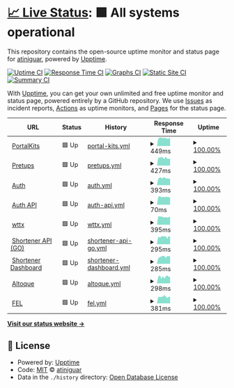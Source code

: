 # [📈 Live Status](https://atiniguar.github.io/celtech-status): <!--live status--> **🟩 All systems operational**

This repository contains the open-source uptime monitor and status page for [atiniguar](https://atiniguar.github.io/celtech-status), powered by [Upptime](https://github.com/upptime/upptime).

[![Uptime CI](https://github.com/atiniguar/celtech-status/workflows/Uptime%20CI/badge.svg)](https://github.com/atiniguar/celtech-status/actions?query=workflow%3A%22Uptime+CI%22)
[![Response Time CI](https://github.com/atiniguar/celtech-status/workflows/Response%20Time%20CI/badge.svg)](https://github.com/atiniguar/celtech-status/actions?query=workflow%3A%22Response+Time+CI%22)
[![Graphs CI](https://github.com/atiniguar/celtech-status/workflows/Graphs%20CI/badge.svg)](https://github.com/atiniguar/celtech-status/actions?query=workflow%3A%22Graphs+CI%22)
[![Static Site CI](https://github.com/atiniguar/celtech-status/workflows/Static%20Site%20CI/badge.svg)](https://github.com/atiniguar/celtech-status/actions?query=workflow%3A%22Static+Site+CI%22)
[![Summary CI](https://github.com/atiniguar/celtech-status/workflows/Summary%20CI/badge.svg)](https://github.com/atiniguar/celtech-status/actions?query=workflow%3A%22Summary+CI%22)

With [Upptime](https://upptime.js.org), you can get your own unlimited and free uptime monitor and status page, powered entirely by a GitHub repository. We use [Issues](https://github.com/atiniguar/celtech-status/issues) as incident reports, [Actions](https://github.com/atiniguar/celtech-status/actions) as uptime monitors, and [Pages](https://atiniguar.github.io/celtech-status) for the status page.

<!--start: status pages-->
<!-- This summary is generated by Upptime (https://github.com/upptime/upptime) -->
<!-- Do not edit this manually, your changes will be overwritten -->
<!-- prettier-ignore -->
| URL | Status | History | Response Time | Uptime |
| --- | ------ | ------- | ------------- | ------ |
| <img alt="" src="https://icons.duckduckgo.com/ip3/portalkits.celtech.com.gt.ico" height="13"> [PortalKits](https://portalkits.celtech.com.gt) | 🟩 Up | [portal-kits.yml](https://github.com/atiniguar/atiniguar.github.io/commits/HEAD/history/portal-kits.yml) | <details><summary><img alt="Response time graph" src="./graphs/portal-kits/response-time-week.png" height="20"> 449ms</summary><br><a href="https://atiniguar.github.io/atiniguar.github.io/history/portal-kits"><img alt="Response time 550" src="https://img.shields.io/endpoint?url=https%3A%2F%2Fraw.githubusercontent.com%2Fatiniguar%2Fatiniguar.github.io%2FHEAD%2Fapi%2Fportal-kits%2Fresponse-time.json"></a><br><a href="https://atiniguar.github.io/atiniguar.github.io/history/portal-kits"><img alt="24-hour response time 442" src="https://img.shields.io/endpoint?url=https%3A%2F%2Fraw.githubusercontent.com%2Fatiniguar%2Fatiniguar.github.io%2FHEAD%2Fapi%2Fportal-kits%2Fresponse-time-day.json"></a><br><a href="https://atiniguar.github.io/atiniguar.github.io/history/portal-kits"><img alt="7-day response time 449" src="https://img.shields.io/endpoint?url=https%3A%2F%2Fraw.githubusercontent.com%2Fatiniguar%2Fatiniguar.github.io%2FHEAD%2Fapi%2Fportal-kits%2Fresponse-time-week.json"></a><br><a href="https://atiniguar.github.io/atiniguar.github.io/history/portal-kits"><img alt="30-day response time 529" src="https://img.shields.io/endpoint?url=https%3A%2F%2Fraw.githubusercontent.com%2Fatiniguar%2Fatiniguar.github.io%2FHEAD%2Fapi%2Fportal-kits%2Fresponse-time-month.json"></a><br><a href="https://atiniguar.github.io/atiniguar.github.io/history/portal-kits"><img alt="1-year response time 528" src="https://img.shields.io/endpoint?url=https%3A%2F%2Fraw.githubusercontent.com%2Fatiniguar%2Fatiniguar.github.io%2FHEAD%2Fapi%2Fportal-kits%2Fresponse-time-year.json"></a></details> | <details><summary><a href="https://atiniguar.github.io/atiniguar.github.io/history/portal-kits">100.00%</a></summary><a href="https://atiniguar.github.io/atiniguar.github.io/history/portal-kits"><img alt="All-time uptime 99.71%" src="https://img.shields.io/endpoint?url=https%3A%2F%2Fraw.githubusercontent.com%2Fatiniguar%2Fatiniguar.github.io%2FHEAD%2Fapi%2Fportal-kits%2Fuptime.json"></a><br><a href="https://atiniguar.github.io/atiniguar.github.io/history/portal-kits"><img alt="24-hour uptime 100.00%" src="https://img.shields.io/endpoint?url=https%3A%2F%2Fraw.githubusercontent.com%2Fatiniguar%2Fatiniguar.github.io%2FHEAD%2Fapi%2Fportal-kits%2Fuptime-day.json"></a><br><a href="https://atiniguar.github.io/atiniguar.github.io/history/portal-kits"><img alt="7-day uptime 100.00%" src="https://img.shields.io/endpoint?url=https%3A%2F%2Fraw.githubusercontent.com%2Fatiniguar%2Fatiniguar.github.io%2FHEAD%2Fapi%2Fportal-kits%2Fuptime-week.json"></a><br><a href="https://atiniguar.github.io/atiniguar.github.io/history/portal-kits"><img alt="30-day uptime 100.00%" src="https://img.shields.io/endpoint?url=https%3A%2F%2Fraw.githubusercontent.com%2Fatiniguar%2Fatiniguar.github.io%2FHEAD%2Fapi%2Fportal-kits%2Fuptime-month.json"></a><br><a href="https://atiniguar.github.io/atiniguar.github.io/history/portal-kits"><img alt="1-year uptime 99.90%" src="https://img.shields.io/endpoint?url=https%3A%2F%2Fraw.githubusercontent.com%2Fatiniguar%2Fatiniguar.github.io%2FHEAD%2Fapi%2Fportal-kits%2Fuptime-year.json"></a></details>
| <img alt="" src="https://icons.duckduckgo.com/ip3/pretups.celtech.com.gt.ico" height="13"> [Pretups](https://pretups.celtech.com.gt) | 🟩 Up | [pretups.yml](https://github.com/atiniguar/atiniguar.github.io/commits/HEAD/history/pretups.yml) | <details><summary><img alt="Response time graph" src="./graphs/pretups/response-time-week.png" height="20"> 427ms</summary><br><a href="https://atiniguar.github.io/atiniguar.github.io/history/pretups"><img alt="Response time 507" src="https://img.shields.io/endpoint?url=https%3A%2F%2Fraw.githubusercontent.com%2Fatiniguar%2Fatiniguar.github.io%2FHEAD%2Fapi%2Fpretups%2Fresponse-time.json"></a><br><a href="https://atiniguar.github.io/atiniguar.github.io/history/pretups"><img alt="24-hour response time 389" src="https://img.shields.io/endpoint?url=https%3A%2F%2Fraw.githubusercontent.com%2Fatiniguar%2Fatiniguar.github.io%2FHEAD%2Fapi%2Fpretups%2Fresponse-time-day.json"></a><br><a href="https://atiniguar.github.io/atiniguar.github.io/history/pretups"><img alt="7-day response time 427" src="https://img.shields.io/endpoint?url=https%3A%2F%2Fraw.githubusercontent.com%2Fatiniguar%2Fatiniguar.github.io%2FHEAD%2Fapi%2Fpretups%2Fresponse-time-week.json"></a><br><a href="https://atiniguar.github.io/atiniguar.github.io/history/pretups"><img alt="30-day response time 491" src="https://img.shields.io/endpoint?url=https%3A%2F%2Fraw.githubusercontent.com%2Fatiniguar%2Fatiniguar.github.io%2FHEAD%2Fapi%2Fpretups%2Fresponse-time-month.json"></a><br><a href="https://atiniguar.github.io/atiniguar.github.io/history/pretups"><img alt="1-year response time 512" src="https://img.shields.io/endpoint?url=https%3A%2F%2Fraw.githubusercontent.com%2Fatiniguar%2Fatiniguar.github.io%2FHEAD%2Fapi%2Fpretups%2Fresponse-time-year.json"></a></details> | <details><summary><a href="https://atiniguar.github.io/atiniguar.github.io/history/pretups">100.00%</a></summary><a href="https://atiniguar.github.io/atiniguar.github.io/history/pretups"><img alt="All-time uptime 99.82%" src="https://img.shields.io/endpoint?url=https%3A%2F%2Fraw.githubusercontent.com%2Fatiniguar%2Fatiniguar.github.io%2FHEAD%2Fapi%2Fpretups%2Fuptime.json"></a><br><a href="https://atiniguar.github.io/atiniguar.github.io/history/pretups"><img alt="24-hour uptime 100.00%" src="https://img.shields.io/endpoint?url=https%3A%2F%2Fraw.githubusercontent.com%2Fatiniguar%2Fatiniguar.github.io%2FHEAD%2Fapi%2Fpretups%2Fuptime-day.json"></a><br><a href="https://atiniguar.github.io/atiniguar.github.io/history/pretups"><img alt="7-day uptime 100.00%" src="https://img.shields.io/endpoint?url=https%3A%2F%2Fraw.githubusercontent.com%2Fatiniguar%2Fatiniguar.github.io%2FHEAD%2Fapi%2Fpretups%2Fuptime-week.json"></a><br><a href="https://atiniguar.github.io/atiniguar.github.io/history/pretups"><img alt="30-day uptime 99.96%" src="https://img.shields.io/endpoint?url=https%3A%2F%2Fraw.githubusercontent.com%2Fatiniguar%2Fatiniguar.github.io%2FHEAD%2Fapi%2Fpretups%2Fuptime-month.json"></a><br><a href="https://atiniguar.github.io/atiniguar.github.io/history/pretups"><img alt="1-year uptime 99.92%" src="https://img.shields.io/endpoint?url=https%3A%2F%2Fraw.githubusercontent.com%2Fatiniguar%2Fatiniguar.github.io%2FHEAD%2Fapi%2Fpretups%2Fuptime-year.json"></a></details>
| <img alt="" src="https://icons.duckduckgo.com/ip3/auth.celtech.com.gt.ico" height="13"> [Auth](https://auth.celtech.com.gt) | 🟩 Up | [auth.yml](https://github.com/atiniguar/atiniguar.github.io/commits/HEAD/history/auth.yml) | <details><summary><img alt="Response time graph" src="./graphs/auth/response-time-week.png" height="20"> 393ms</summary><br><a href="https://atiniguar.github.io/atiniguar.github.io/history/auth"><img alt="Response time 456" src="https://img.shields.io/endpoint?url=https%3A%2F%2Fraw.githubusercontent.com%2Fatiniguar%2Fatiniguar.github.io%2FHEAD%2Fapi%2Fauth%2Fresponse-time.json"></a><br><a href="https://atiniguar.github.io/atiniguar.github.io/history/auth"><img alt="24-hour response time 374" src="https://img.shields.io/endpoint?url=https%3A%2F%2Fraw.githubusercontent.com%2Fatiniguar%2Fatiniguar.github.io%2FHEAD%2Fapi%2Fauth%2Fresponse-time-day.json"></a><br><a href="https://atiniguar.github.io/atiniguar.github.io/history/auth"><img alt="7-day response time 393" src="https://img.shields.io/endpoint?url=https%3A%2F%2Fraw.githubusercontent.com%2Fatiniguar%2Fatiniguar.github.io%2FHEAD%2Fapi%2Fauth%2Fresponse-time-week.json"></a><br><a href="https://atiniguar.github.io/atiniguar.github.io/history/auth"><img alt="30-day response time 462" src="https://img.shields.io/endpoint?url=https%3A%2F%2Fraw.githubusercontent.com%2Fatiniguar%2Fatiniguar.github.io%2FHEAD%2Fapi%2Fauth%2Fresponse-time-month.json"></a><br><a href="https://atiniguar.github.io/atiniguar.github.io/history/auth"><img alt="1-year response time 453" src="https://img.shields.io/endpoint?url=https%3A%2F%2Fraw.githubusercontent.com%2Fatiniguar%2Fatiniguar.github.io%2FHEAD%2Fapi%2Fauth%2Fresponse-time-year.json"></a></details> | <details><summary><a href="https://atiniguar.github.io/atiniguar.github.io/history/auth">100.00%</a></summary><a href="https://atiniguar.github.io/atiniguar.github.io/history/auth"><img alt="All-time uptime 99.57%" src="https://img.shields.io/endpoint?url=https%3A%2F%2Fraw.githubusercontent.com%2Fatiniguar%2Fatiniguar.github.io%2FHEAD%2Fapi%2Fauth%2Fuptime.json"></a><br><a href="https://atiniguar.github.io/atiniguar.github.io/history/auth"><img alt="24-hour uptime 100.00%" src="https://img.shields.io/endpoint?url=https%3A%2F%2Fraw.githubusercontent.com%2Fatiniguar%2Fatiniguar.github.io%2FHEAD%2Fapi%2Fauth%2Fuptime-day.json"></a><br><a href="https://atiniguar.github.io/atiniguar.github.io/history/auth"><img alt="7-day uptime 100.00%" src="https://img.shields.io/endpoint?url=https%3A%2F%2Fraw.githubusercontent.com%2Fatiniguar%2Fatiniguar.github.io%2FHEAD%2Fapi%2Fauth%2Fuptime-week.json"></a><br><a href="https://atiniguar.github.io/atiniguar.github.io/history/auth"><img alt="30-day uptime 100.00%" src="https://img.shields.io/endpoint?url=https%3A%2F%2Fraw.githubusercontent.com%2Fatiniguar%2Fatiniguar.github.io%2FHEAD%2Fapi%2Fauth%2Fuptime-month.json"></a><br><a href="https://atiniguar.github.io/atiniguar.github.io/history/auth"><img alt="1-year uptime 99.95%" src="https://img.shields.io/endpoint?url=https%3A%2F%2Fraw.githubusercontent.com%2Fatiniguar%2Fatiniguar.github.io%2FHEAD%2Fapi%2Fauth%2Fuptime-year.json"></a></details>
| <img alt="" src="https://icons.duckduckgo.com/ip3/auth.celtech.com.gt.ico" height="13"> [Auth API](https://auth.celtech.com.gt/v1) | 🟩 Up | [auth-api.yml](https://github.com/atiniguar/atiniguar.github.io/commits/HEAD/history/auth-api.yml) | <details><summary><img alt="Response time graph" src="./graphs/auth-api/response-time-week.png" height="20"> 70ms</summary><br><a href="https://atiniguar.github.io/atiniguar.github.io/history/auth-api"><img alt="Response time 83" src="https://img.shields.io/endpoint?url=https%3A%2F%2Fraw.githubusercontent.com%2Fatiniguar%2Fatiniguar.github.io%2FHEAD%2Fapi%2Fauth-api%2Fresponse-time.json"></a><br><a href="https://atiniguar.github.io/atiniguar.github.io/history/auth-api"><img alt="24-hour response time 70" src="https://img.shields.io/endpoint?url=https%3A%2F%2Fraw.githubusercontent.com%2Fatiniguar%2Fatiniguar.github.io%2FHEAD%2Fapi%2Fauth-api%2Fresponse-time-day.json"></a><br><a href="https://atiniguar.github.io/atiniguar.github.io/history/auth-api"><img alt="7-day response time 70" src="https://img.shields.io/endpoint?url=https%3A%2F%2Fraw.githubusercontent.com%2Fatiniguar%2Fatiniguar.github.io%2FHEAD%2Fapi%2Fauth-api%2Fresponse-time-week.json"></a><br><a href="https://atiniguar.github.io/atiniguar.github.io/history/auth-api"><img alt="30-day response time 81" src="https://img.shields.io/endpoint?url=https%3A%2F%2Fraw.githubusercontent.com%2Fatiniguar%2Fatiniguar.github.io%2FHEAD%2Fapi%2Fauth-api%2Fresponse-time-month.json"></a><br><a href="https://atiniguar.github.io/atiniguar.github.io/history/auth-api"><img alt="1-year response time 82" src="https://img.shields.io/endpoint?url=https%3A%2F%2Fraw.githubusercontent.com%2Fatiniguar%2Fatiniguar.github.io%2FHEAD%2Fapi%2Fauth-api%2Fresponse-time-year.json"></a></details> | <details><summary><a href="https://atiniguar.github.io/atiniguar.github.io/history/auth-api">100.00%</a></summary><a href="https://atiniguar.github.io/atiniguar.github.io/history/auth-api"><img alt="All-time uptime 99.85%" src="https://img.shields.io/endpoint?url=https%3A%2F%2Fraw.githubusercontent.com%2Fatiniguar%2Fatiniguar.github.io%2FHEAD%2Fapi%2Fauth-api%2Fuptime.json"></a><br><a href="https://atiniguar.github.io/atiniguar.github.io/history/auth-api"><img alt="24-hour uptime 100.00%" src="https://img.shields.io/endpoint?url=https%3A%2F%2Fraw.githubusercontent.com%2Fatiniguar%2Fatiniguar.github.io%2FHEAD%2Fapi%2Fauth-api%2Fuptime-day.json"></a><br><a href="https://atiniguar.github.io/atiniguar.github.io/history/auth-api"><img alt="7-day uptime 100.00%" src="https://img.shields.io/endpoint?url=https%3A%2F%2Fraw.githubusercontent.com%2Fatiniguar%2Fatiniguar.github.io%2FHEAD%2Fapi%2Fauth-api%2Fuptime-week.json"></a><br><a href="https://atiniguar.github.io/atiniguar.github.io/history/auth-api"><img alt="30-day uptime 100.00%" src="https://img.shields.io/endpoint?url=https%3A%2F%2Fraw.githubusercontent.com%2Fatiniguar%2Fatiniguar.github.io%2FHEAD%2Fapi%2Fauth-api%2Fuptime-month.json"></a><br><a href="https://atiniguar.github.io/atiniguar.github.io/history/auth-api"><img alt="1-year uptime 99.95%" src="https://img.shields.io/endpoint?url=https%3A%2F%2Fraw.githubusercontent.com%2Fatiniguar%2Fatiniguar.github.io%2FHEAD%2Fapi%2Fauth-api%2Fuptime-year.json"></a></details>
| <img alt="" src="https://icons.duckduckgo.com/ip3/wttx.celtech.com.gt.ico" height="13"> [wttx](https://wttx.celtech.com.gt) | 🟩 Up | [wttx.yml](https://github.com/atiniguar/atiniguar.github.io/commits/HEAD/history/wttx.yml) | <details><summary><img alt="Response time graph" src="./graphs/wttx/response-time-week.png" height="20"> 395ms</summary><br><a href="https://atiniguar.github.io/atiniguar.github.io/history/wttx"><img alt="Response time 479" src="https://img.shields.io/endpoint?url=https%3A%2F%2Fraw.githubusercontent.com%2Fatiniguar%2Fatiniguar.github.io%2FHEAD%2Fapi%2Fwttx%2Fresponse-time.json"></a><br><a href="https://atiniguar.github.io/atiniguar.github.io/history/wttx"><img alt="24-hour response time 386" src="https://img.shields.io/endpoint?url=https%3A%2F%2Fraw.githubusercontent.com%2Fatiniguar%2Fatiniguar.github.io%2FHEAD%2Fapi%2Fwttx%2Fresponse-time-day.json"></a><br><a href="https://atiniguar.github.io/atiniguar.github.io/history/wttx"><img alt="7-day response time 395" src="https://img.shields.io/endpoint?url=https%3A%2F%2Fraw.githubusercontent.com%2Fatiniguar%2Fatiniguar.github.io%2FHEAD%2Fapi%2Fwttx%2Fresponse-time-week.json"></a><br><a href="https://atiniguar.github.io/atiniguar.github.io/history/wttx"><img alt="30-day response time 459" src="https://img.shields.io/endpoint?url=https%3A%2F%2Fraw.githubusercontent.com%2Fatiniguar%2Fatiniguar.github.io%2FHEAD%2Fapi%2Fwttx%2Fresponse-time-month.json"></a><br><a href="https://atiniguar.github.io/atiniguar.github.io/history/wttx"><img alt="1-year response time 470" src="https://img.shields.io/endpoint?url=https%3A%2F%2Fraw.githubusercontent.com%2Fatiniguar%2Fatiniguar.github.io%2FHEAD%2Fapi%2Fwttx%2Fresponse-time-year.json"></a></details> | <details><summary><a href="https://atiniguar.github.io/atiniguar.github.io/history/wttx">100.00%</a></summary><a href="https://atiniguar.github.io/atiniguar.github.io/history/wttx"><img alt="All-time uptime 99.86%" src="https://img.shields.io/endpoint?url=https%3A%2F%2Fraw.githubusercontent.com%2Fatiniguar%2Fatiniguar.github.io%2FHEAD%2Fapi%2Fwttx%2Fuptime.json"></a><br><a href="https://atiniguar.github.io/atiniguar.github.io/history/wttx"><img alt="24-hour uptime 100.00%" src="https://img.shields.io/endpoint?url=https%3A%2F%2Fraw.githubusercontent.com%2Fatiniguar%2Fatiniguar.github.io%2FHEAD%2Fapi%2Fwttx%2Fuptime-day.json"></a><br><a href="https://atiniguar.github.io/atiniguar.github.io/history/wttx"><img alt="7-day uptime 100.00%" src="https://img.shields.io/endpoint?url=https%3A%2F%2Fraw.githubusercontent.com%2Fatiniguar%2Fatiniguar.github.io%2FHEAD%2Fapi%2Fwttx%2Fuptime-week.json"></a><br><a href="https://atiniguar.github.io/atiniguar.github.io/history/wttx"><img alt="30-day uptime 100.00%" src="https://img.shields.io/endpoint?url=https%3A%2F%2Fraw.githubusercontent.com%2Fatiniguar%2Fatiniguar.github.io%2FHEAD%2Fapi%2Fwttx%2Fuptime-month.json"></a><br><a href="https://atiniguar.github.io/atiniguar.github.io/history/wttx"><img alt="1-year uptime 99.92%" src="https://img.shields.io/endpoint?url=https%3A%2F%2Fraw.githubusercontent.com%2Fatiniguar%2Fatiniguar.github.io%2FHEAD%2Fapi%2Fwttx%2Fuptime-year.json"></a></details>
| <img alt="" src="https://icons.duckduckgo.com/ip3/go.celtech.com.gt.ico" height="13"> [Shortener API (GO)](https://go.celtech.com.gt) | 🟩 Up | [shortener-api-go.yml](https://github.com/atiniguar/atiniguar.github.io/commits/HEAD/history/shortener-api-go.yml) | <details><summary><img alt="Response time graph" src="./graphs/shortener-api-go/response-time-week.png" height="20"> 295ms</summary><br><a href="https://atiniguar.github.io/atiniguar.github.io/history/shortener-api-go"><img alt="Response time 363" src="https://img.shields.io/endpoint?url=https%3A%2F%2Fraw.githubusercontent.com%2Fatiniguar%2Fatiniguar.github.io%2FHEAD%2Fapi%2Fshortener-api-go%2Fresponse-time.json"></a><br><a href="https://atiniguar.github.io/atiniguar.github.io/history/shortener-api-go"><img alt="24-hour response time 283" src="https://img.shields.io/endpoint?url=https%3A%2F%2Fraw.githubusercontent.com%2Fatiniguar%2Fatiniguar.github.io%2FHEAD%2Fapi%2Fshortener-api-go%2Fresponse-time-day.json"></a><br><a href="https://atiniguar.github.io/atiniguar.github.io/history/shortener-api-go"><img alt="7-day response time 295" src="https://img.shields.io/endpoint?url=https%3A%2F%2Fraw.githubusercontent.com%2Fatiniguar%2Fatiniguar.github.io%2FHEAD%2Fapi%2Fshortener-api-go%2Fresponse-time-week.json"></a><br><a href="https://atiniguar.github.io/atiniguar.github.io/history/shortener-api-go"><img alt="30-day response time 362" src="https://img.shields.io/endpoint?url=https%3A%2F%2Fraw.githubusercontent.com%2Fatiniguar%2Fatiniguar.github.io%2FHEAD%2Fapi%2Fshortener-api-go%2Fresponse-time-month.json"></a><br><a href="https://atiniguar.github.io/atiniguar.github.io/history/shortener-api-go"><img alt="1-year response time 360" src="https://img.shields.io/endpoint?url=https%3A%2F%2Fraw.githubusercontent.com%2Fatiniguar%2Fatiniguar.github.io%2FHEAD%2Fapi%2Fshortener-api-go%2Fresponse-time-year.json"></a></details> | <details><summary><a href="https://atiniguar.github.io/atiniguar.github.io/history/shortener-api-go">100.00%</a></summary><a href="https://atiniguar.github.io/atiniguar.github.io/history/shortener-api-go"><img alt="All-time uptime 99.93%" src="https://img.shields.io/endpoint?url=https%3A%2F%2Fraw.githubusercontent.com%2Fatiniguar%2Fatiniguar.github.io%2FHEAD%2Fapi%2Fshortener-api-go%2Fuptime.json"></a><br><a href="https://atiniguar.github.io/atiniguar.github.io/history/shortener-api-go"><img alt="24-hour uptime 100.00%" src="https://img.shields.io/endpoint?url=https%3A%2F%2Fraw.githubusercontent.com%2Fatiniguar%2Fatiniguar.github.io%2FHEAD%2Fapi%2Fshortener-api-go%2Fuptime-day.json"></a><br><a href="https://atiniguar.github.io/atiniguar.github.io/history/shortener-api-go"><img alt="7-day uptime 100.00%" src="https://img.shields.io/endpoint?url=https%3A%2F%2Fraw.githubusercontent.com%2Fatiniguar%2Fatiniguar.github.io%2FHEAD%2Fapi%2Fshortener-api-go%2Fuptime-week.json"></a><br><a href="https://atiniguar.github.io/atiniguar.github.io/history/shortener-api-go"><img alt="30-day uptime 100.00%" src="https://img.shields.io/endpoint?url=https%3A%2F%2Fraw.githubusercontent.com%2Fatiniguar%2Fatiniguar.github.io%2FHEAD%2Fapi%2Fshortener-api-go%2Fuptime-month.json"></a><br><a href="https://atiniguar.github.io/atiniguar.github.io/history/shortener-api-go"><img alt="1-year uptime 99.92%" src="https://img.shields.io/endpoint?url=https%3A%2F%2Fraw.githubusercontent.com%2Fatiniguar%2Fatiniguar.github.io%2FHEAD%2Fapi%2Fshortener-api-go%2Fuptime-year.json"></a></details>
| <img alt="" src="https://icons.duckduckgo.com/ip3/shortenerdash.celtech.com.gt.ico" height="13"> [Shortener Dashboard](https://shortenerdash.celtech.com.gt) | 🟩 Up | [shortener-dashboard.yml](https://github.com/atiniguar/atiniguar.github.io/commits/HEAD/history/shortener-dashboard.yml) | <details><summary><img alt="Response time graph" src="./graphs/shortener-dashboard/response-time-week.png" height="20"> 285ms</summary><br><a href="https://atiniguar.github.io/atiniguar.github.io/history/shortener-dashboard"><img alt="Response time 362" src="https://img.shields.io/endpoint?url=https%3A%2F%2Fraw.githubusercontent.com%2Fatiniguar%2Fatiniguar.github.io%2FHEAD%2Fapi%2Fshortener-dashboard%2Fresponse-time.json"></a><br><a href="https://atiniguar.github.io/atiniguar.github.io/history/shortener-dashboard"><img alt="24-hour response time 303" src="https://img.shields.io/endpoint?url=https%3A%2F%2Fraw.githubusercontent.com%2Fatiniguar%2Fatiniguar.github.io%2FHEAD%2Fapi%2Fshortener-dashboard%2Fresponse-time-day.json"></a><br><a href="https://atiniguar.github.io/atiniguar.github.io/history/shortener-dashboard"><img alt="7-day response time 285" src="https://img.shields.io/endpoint?url=https%3A%2F%2Fraw.githubusercontent.com%2Fatiniguar%2Fatiniguar.github.io%2FHEAD%2Fapi%2Fshortener-dashboard%2Fresponse-time-week.json"></a><br><a href="https://atiniguar.github.io/atiniguar.github.io/history/shortener-dashboard"><img alt="30-day response time 349" src="https://img.shields.io/endpoint?url=https%3A%2F%2Fraw.githubusercontent.com%2Fatiniguar%2Fatiniguar.github.io%2FHEAD%2Fapi%2Fshortener-dashboard%2Fresponse-time-month.json"></a><br><a href="https://atiniguar.github.io/atiniguar.github.io/history/shortener-dashboard"><img alt="1-year response time 357" src="https://img.shields.io/endpoint?url=https%3A%2F%2Fraw.githubusercontent.com%2Fatiniguar%2Fatiniguar.github.io%2FHEAD%2Fapi%2Fshortener-dashboard%2Fresponse-time-year.json"></a></details> | <details><summary><a href="https://atiniguar.github.io/atiniguar.github.io/history/shortener-dashboard">100.00%</a></summary><a href="https://atiniguar.github.io/atiniguar.github.io/history/shortener-dashboard"><img alt="All-time uptime 99.93%" src="https://img.shields.io/endpoint?url=https%3A%2F%2Fraw.githubusercontent.com%2Fatiniguar%2Fatiniguar.github.io%2FHEAD%2Fapi%2Fshortener-dashboard%2Fuptime.json"></a><br><a href="https://atiniguar.github.io/atiniguar.github.io/history/shortener-dashboard"><img alt="24-hour uptime 100.00%" src="https://img.shields.io/endpoint?url=https%3A%2F%2Fraw.githubusercontent.com%2Fatiniguar%2Fatiniguar.github.io%2FHEAD%2Fapi%2Fshortener-dashboard%2Fuptime-day.json"></a><br><a href="https://atiniguar.github.io/atiniguar.github.io/history/shortener-dashboard"><img alt="7-day uptime 100.00%" src="https://img.shields.io/endpoint?url=https%3A%2F%2Fraw.githubusercontent.com%2Fatiniguar%2Fatiniguar.github.io%2FHEAD%2Fapi%2Fshortener-dashboard%2Fuptime-week.json"></a><br><a href="https://atiniguar.github.io/atiniguar.github.io/history/shortener-dashboard"><img alt="30-day uptime 100.00%" src="https://img.shields.io/endpoint?url=https%3A%2F%2Fraw.githubusercontent.com%2Fatiniguar%2Fatiniguar.github.io%2FHEAD%2Fapi%2Fshortener-dashboard%2Fuptime-month.json"></a><br><a href="https://atiniguar.github.io/atiniguar.github.io/history/shortener-dashboard"><img alt="1-year uptime 99.92%" src="https://img.shields.io/endpoint?url=https%3A%2F%2Fraw.githubusercontent.com%2Fatiniguar%2Fatiniguar.github.io%2FHEAD%2Fapi%2Fshortener-dashboard%2Fuptime-year.json"></a></details>
| <img alt="" src="https://icons.duckduckgo.com/ip3/altoque.celtech.com.gt.ico" height="13"> [Altoque](http://altoque.celtech.com.gt:8080/index.xhtml) | 🟩 Up | [altoque.yml](https://github.com/atiniguar/atiniguar.github.io/commits/HEAD/history/altoque.yml) | <details><summary><img alt="Response time graph" src="./graphs/altoque/response-time-week.png" height="20"> 298ms</summary><br><a href="https://atiniguar.github.io/atiniguar.github.io/history/altoque"><img alt="Response time 346" src="https://img.shields.io/endpoint?url=https%3A%2F%2Fraw.githubusercontent.com%2Fatiniguar%2Fatiniguar.github.io%2FHEAD%2Fapi%2Faltoque%2Fresponse-time.json"></a><br><a href="https://atiniguar.github.io/atiniguar.github.io/history/altoque"><img alt="24-hour response time 314" src="https://img.shields.io/endpoint?url=https%3A%2F%2Fraw.githubusercontent.com%2Fatiniguar%2Fatiniguar.github.io%2FHEAD%2Fapi%2Faltoque%2Fresponse-time-day.json"></a><br><a href="https://atiniguar.github.io/atiniguar.github.io/history/altoque"><img alt="7-day response time 298" src="https://img.shields.io/endpoint?url=https%3A%2F%2Fraw.githubusercontent.com%2Fatiniguar%2Fatiniguar.github.io%2FHEAD%2Fapi%2Faltoque%2Fresponse-time-week.json"></a><br><a href="https://atiniguar.github.io/atiniguar.github.io/history/altoque"><img alt="30-day response time 349" src="https://img.shields.io/endpoint?url=https%3A%2F%2Fraw.githubusercontent.com%2Fatiniguar%2Fatiniguar.github.io%2FHEAD%2Fapi%2Faltoque%2Fresponse-time-month.json"></a><br><a href="https://atiniguar.github.io/atiniguar.github.io/history/altoque"><img alt="1-year response time 349" src="https://img.shields.io/endpoint?url=https%3A%2F%2Fraw.githubusercontent.com%2Fatiniguar%2Fatiniguar.github.io%2FHEAD%2Fapi%2Faltoque%2Fresponse-time-year.json"></a></details> | <details><summary><a href="https://atiniguar.github.io/atiniguar.github.io/history/altoque">100.00%</a></summary><a href="https://atiniguar.github.io/atiniguar.github.io/history/altoque"><img alt="All-time uptime 99.95%" src="https://img.shields.io/endpoint?url=https%3A%2F%2Fraw.githubusercontent.com%2Fatiniguar%2Fatiniguar.github.io%2FHEAD%2Fapi%2Faltoque%2Fuptime.json"></a><br><a href="https://atiniguar.github.io/atiniguar.github.io/history/altoque"><img alt="24-hour uptime 100.00%" src="https://img.shields.io/endpoint?url=https%3A%2F%2Fraw.githubusercontent.com%2Fatiniguar%2Fatiniguar.github.io%2FHEAD%2Fapi%2Faltoque%2Fuptime-day.json"></a><br><a href="https://atiniguar.github.io/atiniguar.github.io/history/altoque"><img alt="7-day uptime 100.00%" src="https://img.shields.io/endpoint?url=https%3A%2F%2Fraw.githubusercontent.com%2Fatiniguar%2Fatiniguar.github.io%2FHEAD%2Fapi%2Faltoque%2Fuptime-week.json"></a><br><a href="https://atiniguar.github.io/atiniguar.github.io/history/altoque"><img alt="30-day uptime 100.00%" src="https://img.shields.io/endpoint?url=https%3A%2F%2Fraw.githubusercontent.com%2Fatiniguar%2Fatiniguar.github.io%2FHEAD%2Fapi%2Faltoque%2Fuptime-month.json"></a><br><a href="https://atiniguar.github.io/atiniguar.github.io/history/altoque"><img alt="1-year uptime 99.95%" src="https://img.shields.io/endpoint?url=https%3A%2F%2Fraw.githubusercontent.com%2Fatiniguar%2Fatiniguar.github.io%2FHEAD%2Fapi%2Faltoque%2Fuptime-year.json"></a></details>
| <img alt="" src="https://icons.duckduckgo.com/ip3/fel.celtech.com.gt.ico" height="13"> [FEL](https://fel.celtech.com.gt/index.jsp) | 🟩 Up | [fel.yml](https://github.com/atiniguar/atiniguar.github.io/commits/HEAD/history/fel.yml) | <details><summary><img alt="Response time graph" src="./graphs/fel/response-time-week.png" height="20"> 381ms</summary><br><a href="https://atiniguar.github.io/atiniguar.github.io/history/fel"><img alt="Response time 433" src="https://img.shields.io/endpoint?url=https%3A%2F%2Fraw.githubusercontent.com%2Fatiniguar%2Fatiniguar.github.io%2FHEAD%2Fapi%2Ffel%2Fresponse-time.json"></a><br><a href="https://atiniguar.github.io/atiniguar.github.io/history/fel"><img alt="24-hour response time 370" src="https://img.shields.io/endpoint?url=https%3A%2F%2Fraw.githubusercontent.com%2Fatiniguar%2Fatiniguar.github.io%2FHEAD%2Fapi%2Ffel%2Fresponse-time-day.json"></a><br><a href="https://atiniguar.github.io/atiniguar.github.io/history/fel"><img alt="7-day response time 381" src="https://img.shields.io/endpoint?url=https%3A%2F%2Fraw.githubusercontent.com%2Fatiniguar%2Fatiniguar.github.io%2FHEAD%2Fapi%2Ffel%2Fresponse-time-week.json"></a><br><a href="https://atiniguar.github.io/atiniguar.github.io/history/fel"><img alt="30-day response time 439" src="https://img.shields.io/endpoint?url=https%3A%2F%2Fraw.githubusercontent.com%2Fatiniguar%2Fatiniguar.github.io%2FHEAD%2Fapi%2Ffel%2Fresponse-time-month.json"></a><br><a href="https://atiniguar.github.io/atiniguar.github.io/history/fel"><img alt="1-year response time 429" src="https://img.shields.io/endpoint?url=https%3A%2F%2Fraw.githubusercontent.com%2Fatiniguar%2Fatiniguar.github.io%2FHEAD%2Fapi%2Ffel%2Fresponse-time-year.json"></a></details> | <details><summary><a href="https://atiniguar.github.io/atiniguar.github.io/history/fel">100.00%</a></summary><a href="https://atiniguar.github.io/atiniguar.github.io/history/fel"><img alt="All-time uptime 99.80%" src="https://img.shields.io/endpoint?url=https%3A%2F%2Fraw.githubusercontent.com%2Fatiniguar%2Fatiniguar.github.io%2FHEAD%2Fapi%2Ffel%2Fuptime.json"></a><br><a href="https://atiniguar.github.io/atiniguar.github.io/history/fel"><img alt="24-hour uptime 100.00%" src="https://img.shields.io/endpoint?url=https%3A%2F%2Fraw.githubusercontent.com%2Fatiniguar%2Fatiniguar.github.io%2FHEAD%2Fapi%2Ffel%2Fuptime-day.json"></a><br><a href="https://atiniguar.github.io/atiniguar.github.io/history/fel"><img alt="7-day uptime 100.00%" src="https://img.shields.io/endpoint?url=https%3A%2F%2Fraw.githubusercontent.com%2Fatiniguar%2Fatiniguar.github.io%2FHEAD%2Fapi%2Ffel%2Fuptime-week.json"></a><br><a href="https://atiniguar.github.io/atiniguar.github.io/history/fel"><img alt="30-day uptime 99.53%" src="https://img.shields.io/endpoint?url=https%3A%2F%2Fraw.githubusercontent.com%2Fatiniguar%2Fatiniguar.github.io%2FHEAD%2Fapi%2Ffel%2Fuptime-month.json"></a><br><a href="https://atiniguar.github.io/atiniguar.github.io/history/fel"><img alt="1-year uptime 99.77%" src="https://img.shields.io/endpoint?url=https%3A%2F%2Fraw.githubusercontent.com%2Fatiniguar%2Fatiniguar.github.io%2FHEAD%2Fapi%2Ffel%2Fuptime-year.json"></a></details>

<!--end: status pages-->

[**Visit our status website →**](https://atiniguar.github.io/celtech-status)

## 📄 License

- Powered by: [Upptime](https://github.com/upptime/upptime)
- Code: [MIT](./LICENSE) © [atiniguar](https://atiniguar.github.io/celtech-status)
- Data in the `./history` directory: [Open Database License](https://opendatacommons.org/licenses/odbl/1-0/)

